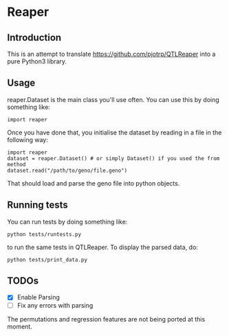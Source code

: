 # Reaper

## Introduction

This is an attempt to translate https://github.com/pjotrp/QTLReaper into a pure
Python3 library.

## Usage

reaper.Dataset is the main class you'll use often. You can use this by doing something like:

    import reaper

Once you have done that, you initialise the dataset by reading in a file in the following way:

    import reaper
    dataset = reaper.Dataset() # or simply Dataset() if you used the from method
    dataset.read("/path/to/geno/file.geno")

That should load and parse the geno file into python objects.

## Running tests

You can run tests by doing something like:

    python tests/runtests.py

to run the same tests in QTLReaper.
To display the parsed data, do:

    python tests/print_data.py

## TODOs

- [x] Enable Parsing
- [ ] Fix any errors with parsing

The permutations and regression features are not being ported at this moment.
